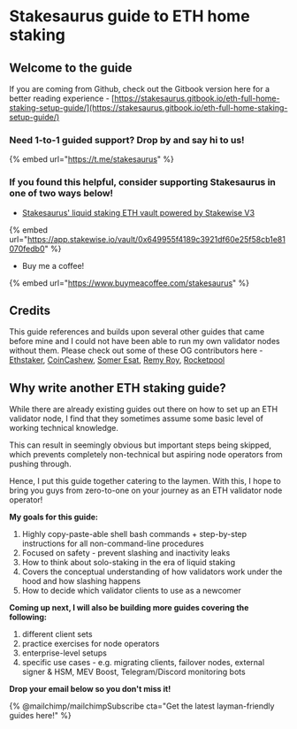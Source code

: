 # Stakesaurus guide to ETH home staking

## Welcome to the guide

If you are coming from Github, check out the Gitbook version here for a better reading experience - [https://stakesaurus.gitbook.io/eth-full-home-staking-setup-guide/](https://stakesaurus.gitbook.io/eth-full-home-staking-setup-guide/)

### Need 1-to-1 guided support? Drop by and say hi to us!

{% embed url="https://t.me/stakesaurus" %}

### If you found this helpful, consider supporting Stakesaurus in one of two ways below!&#x20;

* [Stakesaurus' liquid staking ETH vault powered by Stakewise V3](https://app.stakewise.io/vault/0x649955f4189c3921df60e25f58cb1e81070fedb0)

{% embed url="https://app.stakewise.io/vault/0x649955f4189c3921df60e25f58cb1e81070fedb0" %}

* Buy me a coffee!

{% embed url="https://www.buymeacoffee.com/stakesaurus" %}

## Credits

This guide references and builds upon several other guides that came before mine and I could not have been able to run my own validator nodes without them. Please check out some of these OG contributors here - [Ethstaker](https://docs.ethstaker.cc/ethstaker-knowledge-base/), [CoinCashew](https://www.coincashew.com/coins/overview-eth/guide-or-how-to-setup-a-validator-on-eth2-mainnet), [Somer Esat](https://github.com/SomerEsat/ethereum-staking-guides), [Remy Roy](https://github.com/eth-educators/ethstaker-guides/blob/main/prepare-for-the-merge.md), [Rocketpool ](https://docs.rocketpool.net/guides/)

## Why write another ETH staking guide?

While there are already existing guides out there on how to set up an ETH validator node, I find that they sometimes assume some basic level of working technical knowledge.&#x20;

This can result in seemingly obvious but important steps being skipped, which prevents completely non-technical but aspiring node operators from pushing through.

Hence, I put this guide together catering to the laymen. With this, I hope to bring you guys from zero-to-one on your journey as an ETH validator node operator!

**My goals for this guide:**

1. Highly copy-paste-able shell bash commands + step-by-step instructions for all non-command-line procedures
2. Focused on safety - prevent slashing and inactivity leaks
3. How to think about solo-staking in the era of liquid staking
4. Covers the conceptual understanding of how validators work under the hood and how slashing happens
5. How to decide which validator clients to use as a newcomer

**Coming up next, I will also be building more guides covering the following:**

1. different client sets
2. practice exercises for node operators
3. enterprise-level setups&#x20;
4. specific use cases - e.g. migrating clients, failover nodes, external signer & HSM, MEV Boost, Telegram/Discord monitoring bots

**Drop your email below so you don't miss it!**

{% @mailchimp/mailchimpSubscribe cta="Get the latest layman-friendly guides here!" %}
